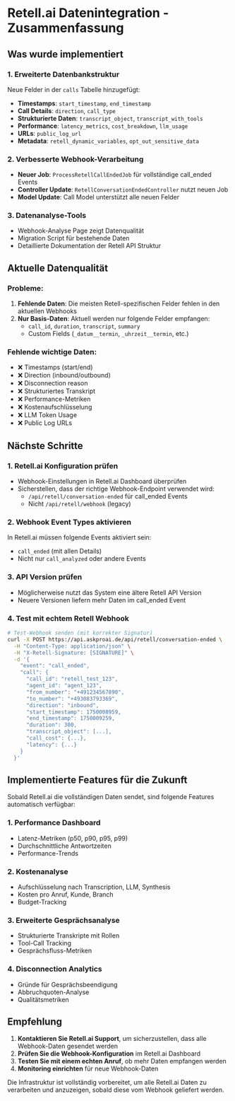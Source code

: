 # Retell.ai Datenintegration - Zusammenfassung

## Was wurde implementiert

### 1. Erweiterte Datenbankstruktur
Neue Felder in der `calls` Tabelle hinzugefügt:
- **Timestamps**: `start_timestamp`, `end_timestamp`
- **Call Details**: `direction`, `call_type` 
- **Strukturierte Daten**: `transcript_object`, `transcript_with_tools`
- **Performance**: `latency_metrics`, `cost_breakdown`, `llm_usage`
- **URLs**: `public_log_url`
- **Metadata**: `retell_dynamic_variables`, `opt_out_sensitive_data`

### 2. Verbesserte Webhook-Verarbeitung
- **Neuer Job**: `ProcessRetellCallEndedJob` für vollständige call_ended Events
- **Controller Update**: `RetellConversationEndedController` nutzt neuen Job
- **Model Update**: Call Model unterstützt alle neuen Felder

### 3. Datenanalyse-Tools
- Webhook-Analyse Page zeigt Datenqualität
- Migration Script für bestehende Daten
- Detaillierte Dokumentation der Retell API Struktur

## Aktuelle Datenqualität

### Probleme:
1. **Fehlende Daten**: Die meisten Retell-spezifischen Felder fehlen in den aktuellen Webhooks
2. **Nur Basis-Daten**: Aktuell werden nur folgende Felder empfangen:
   - `call_id`, `duration`, `transcript`, `summary`
   - Custom Fields (`_datum__termin`, `_uhrzeit__termin`, etc.)

### Fehlende wichtige Daten:
- ❌ Timestamps (start/end)
- ❌ Direction (inbound/outbound)
- ❌ Disconnection reason
- ❌ Strukturiertes Transkript
- ❌ Performance-Metriken
- ❌ Kostenaufschlüsselung
- ❌ LLM Token Usage
- ❌ Public Log URLs

## Nächste Schritte

### 1. Retell.ai Konfiguration prüfen
- Webhook-Einstellungen in Retell.ai Dashboard überprüfen
- Sicherstellen, dass der richtige Webhook-Endpoint verwendet wird:
  - `/api/retell/conversation-ended` für call_ended Events
  - Nicht `/api/retell/webhook` (legacy)

### 2. Webhook Event Types aktivieren
In Retell.ai müssen folgende Events aktiviert sein:
- `call_ended` (mit allen Details)
- Nicht nur `call_analyzed` oder andere Events

### 3. API Version prüfen
- Möglicherweise nutzt das System eine ältere Retell API Version
- Neuere Versionen liefern mehr Daten im call_ended Event

### 4. Test mit echtem Retell Webhook
```bash
# Test-Webhook senden (mit korrekter Signatur)
curl -X POST https://api.askproai.de/api/retell/conversation-ended \
  -H "Content-Type: application/json" \
  -H "X-Retell-Signature: [SIGNATURE]" \
  -d '{
    "event": "call_ended",
    "call": {
      "call_id": "retell_test_123",
      "agent_id": "agent_123",
      "from_number": "+491234567890",
      "to_number": "+493083793369",
      "direction": "inbound",
      "start_timestamp": 1750008959,
      "end_timestamp": 1750009259,
      "duration": 300,
      "transcript_object": [...],
      "call_cost": {...},
      "latency": {...}
    }
  }'
```

## Implementierte Features für die Zukunft

Sobald Retell.ai die vollständigen Daten sendet, sind folgende Features automatisch verfügbar:

### 1. Performance Dashboard
- Latenz-Metriken (p50, p90, p95, p99)
- Durchschnittliche Antwortzeiten
- Performance-Trends

### 2. Kostenanalyse
- Aufschlüsselung nach Transcription, LLM, Synthesis
- Kosten pro Anruf, Kunde, Branch
- Budget-Tracking

### 3. Erweiterte Gesprächsanalyse
- Strukturierte Transkripte mit Rollen
- Tool-Call Tracking
- Gesprächsfluss-Metriken

### 4. Disconnection Analytics
- Gründe für Gesprächsbeendigung
- Abbruchquoten-Analyse
- Qualitätsmetriken

## Empfehlung

1. **Kontaktieren Sie Retell.ai Support**, um sicherzustellen, dass alle Webhook-Daten gesendet werden
2. **Prüfen Sie die Webhook-Konfiguration** im Retell.ai Dashboard
3. **Testen Sie mit einem echten Anruf**, ob mehr Daten empfangen werden
4. **Monitoring einrichten** für neue Webhook-Daten

Die Infrastruktur ist vollständig vorbereitet, um alle Retell.ai Daten zu verarbeiten und anzuzeigen, sobald diese vom Webhook geliefert werden.